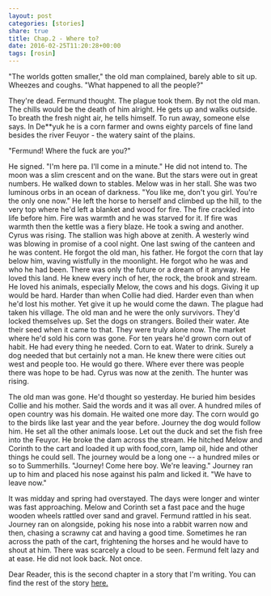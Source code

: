 ```yaml
---
layout: post
categories: [stories]
share: true
title: Chap.2 - Where to?
date: 2016-02-25T11:20:28+00:00
tags: [rosin]
---
```


<span class="dcap">"T</span>he worlds gotten smaller," the old man complained, barely able to sit up. Wheezes and coughs. "What happened to all the people?"

They're dead. Fermund thought. The plague took them. By not the old man. The chills would be the death of him alright. He gets up and walks outside. To breath the fresh night air, he tells himself. To run away, someone else says. In De**yuk he is a corn farmer and owns eighty parcels of fine land besides the river Feuyor - the watery saint of the plains. 

"Fermund! Where the fuck are you?"

He signed. "I'm here pa. I'll come in a minute." He did not intend to. The moon was a slim crescent and on the wane. But the stars were out in great numbers. He walked down to stables. Melow was in her stall. She was two luminous orbs in an ocean of darkness. "You like me, don't you girl. You're the only one now." He left the horse to herself and climbed up the hill, to the very top where he'd left a blanket and wood for fire. The fire crackled into life before him. Fire was warmth and he was starved for it. If fire was warmth then the kettle was a fiery blaze. He took a swing and another. Cyrus was rising. The stallion was high above at zenith. A westerly wind was blowing in promise of a cool night. One last swing of the canteen and he was content. He forgot the old man, his father. He forgot the corn that lay below him, waving wistfully in the moonlight. He forgot who he was and who he had been. There was only the future or a dream of it anyway. He loved this land. He knew every inch of her, the rock, the brook and stream. He loved his animals, especially Melow, the cows and his dogs. Giving it up would be hard. Harder than when Collie had died. Harder even than when he'd lost his mother. Yet give it up he would come the dawn. The plague had taken his village. The old man and he were the only survivors. They'd locked themselves up. Set the dogs on strangers. Boiled their water. Ate their seed when it came to that. They were truly alone now. The market where he'd sold his corn was gone. For ten years he'd grown corn out of habit. He had every thing he needed. Corn to eat. Water to drink. Surely a dog needed that but certainly not a man. He knew there were cities out west and people too. He would go there. Where ever there was people there was hope to be had. Cyrus was now at the zenith. The hunter was rising. 

The old man was gone. He'd thought so yesterday. He buried him besides Collie and his mother. Said the words and it was all over. A hundred miles of open country was his domain. He waited one more day. The corn would go to the birds like last year and the year before. Journey the dog would follow him. He set all the other animals loose. Let out the duck and set the fish free into the Feuyor. He broke the dam across the stream. He hitched Melow and Corinth to the cart and loaded it up with food,corn, lamp oil, hide and other things he could sell. The journey would be a long one -- a hundred miles or so to Summerhills. "Journey! Come here boy. We're leaving." Journey ran up to him and placed his nose against his palm and licked it. "We have to leave now."

It was midday and spring had overstayed. The days were longer and winter was fast approaching. Melow and Corinth set a fast pace and the huge wooden wheels rattled over sand and gravel. Fermund rattled in his seat. Journey ran on alongside, poking his nose into a rabbit warren now and then, chasing a scrawny cat and having a good time. Sometimes he ran across the path of the cart, frightening the horses and he would have to shout at him. There was scarcely a cloud to be seen. Fermund felt lazy and at ease. He did not look back. Not once.

<div class="notice">Dear Reader, this is the second chapter in a story that I'm writing. You can find the rest of the story <a href="https://therocketeers.cr.rs/tags/#rosin">here.</a></div>